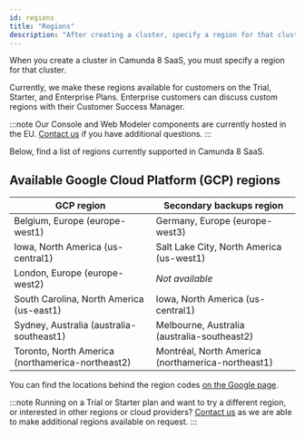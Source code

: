 ```yaml
---
id: regions
title: "Regions"
description: "After creating a cluster, specify a region for that cluster. Read on for details of Google Cloud Platform regions currently supported in Camunda 8 SaaS."
---
```


When you create a cluster in Camunda 8 SaaS, you must specify a region for that cluster.

Currently, we make these regions available for customers on the Trial, Starter, and Enterprise Plans. Enterprise customers can discuss custom regions with their Customer Success Manager.

:::note
Our Console and Web Modeler components are currently hosted in the EU. [Contact us](/reference/contact.md) if you have additional questions.
:::

Below, find a list of regions currently supported in Camunda 8 SaaS.

## Available Google Cloud Platform (GCP) regions

| GCP region                                       | Secondary backups region                          |
| ------------------------------------------------ | ------------------------------------------------- |
| Belgium, Europe (europe-west1)                   | Germany, Europe (europe-west3)                    |
| Iowa, North America (us-central1)                | Salt Lake City, North America (us-west1)          |
| London, Europe (europe-west2)                    | _Not available_                                   |
| South Carolina, North America (us-east1)         | Iowa, North America (us-central1)                 |
| Sydney, Australia (australia-southeast1)         | Melbourne, Australia (australia-southeast2)       |
| Toronto, North America (northamerica-northeast2) | Montréal, North America (northamerica-northeast1) |

You can find the locations behind the region codes [on the Google page](https://cloud.google.com/about/locations).

:::note
Running on a Trial or Starter plan and want to try a different region, or interested in other regions or cloud providers? [Contact us](/reference/contact.md) as we are able to make additional regions available on request.
:::
